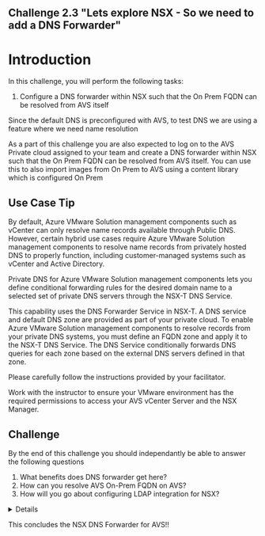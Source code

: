 Challenge 2.3
"Lets explore NSX - So we need to add a DNS Forwarder"
---

# Introduction

In this challenge, you will perform the following tasks:

1.	Configure a DNS forwarder within NSX such that the On Prem FQDN can be resolved from AVS itself

Since the default DNS is preconfigured with AVS, to test DNS we are using a feature where we need name resolution

As a part of this challenge you are also expected to log on to the AVS Private cloud assigned to your team and create a DNS forwarder within NSX such that the On Prem FQDN can be resolved from AVS itself. You can use this to also import images from On Prem to AVS using a content library which is configured On Prem

## Use Case Tip 

By default, Azure VMware Solution management components such as vCenter can only resolve name records available through Public DNS. However, certain hybrid use cases require Azure VMware Solution management components to resolve name records from privately hosted DNS to properly function, including customer-managed systems such as vCenter and Active Directory.

Private DNS for Azure VMware Solution management components lets you define conditional forwarding rules for the desired domain name to a selected set of private DNS servers through the NSX-T DNS Service.

This capability uses the DNS Forwarder Service in NSX-T. A DNS service and default DNS zone are provided as part of your private cloud. To enable Azure VMware Solution management components to resolve records from your private DNS systems, you must define an FQDN zone and apply it to the NSX-T DNS Service. The DNS Service conditionally forwards DNS queries for each zone based on the external DNS servers defined in that zone.

Please carefully follow the instructions provided by your facilitator. 

Work with the instructor to ensure your VMware environment has the required permissions to access your AVS vCenter Server and the NSX Manager.

## Challenge 

By the end of this challenge you should independantly be able to answer the following questions

1. What benefits does DNS forwarder get here?
2. How can you resolve AVS On-Prem FQDN on AVS?
3. How will you go about configuring LDAP integration for NSX? 

<details>

## Configure a DNS forwarder

1.  In your Azure VMware Solution private cloud, under Workload Networking, select DNS > DNS zones. Then select Add.

![](/Images/NSX/DNS1.png)

2.  Add the On-Prem FQDN zone by inputting details regarding the DNS Zone Name, Domain Name and DNS Seever IP from the Credentials&IP document and press save 

![](/Images/NSX/DNS2.png)

3.  Attach the configured DNS Zone name to Default DNS Zone and press save

![](/Images/NSX/DNS3.png)

4.  Now create a content library within the On Prem vCenter Server by providing the relavant details on the content library

![](/Images/NSX/DNS4.png)

5.  For the new content library, select local content library and enable publishing

![](/Images/NSX/DNS5.png)

6.  In order to obtain the link of the content library, right click the newly created content library and copy link

![](/Images/NSX/DNS6.png)

5.  Now proceed to the AVS side and create a new content library and select subscribed content library and paste the content library link from On-Prem side.  

![](/Images/NSX/DNS7.png)

It important to note if AVS didnt have the ON-Prem FQDN configured within the DNS zones of AVS, you wouldnt add the content library from On-Prem to AVS.

### Note : 

These DNS zones are a prerequisite for LDAP configuration for NSX. 
</details>

This concludes the NSX DNS Forwarder for AVS!!


